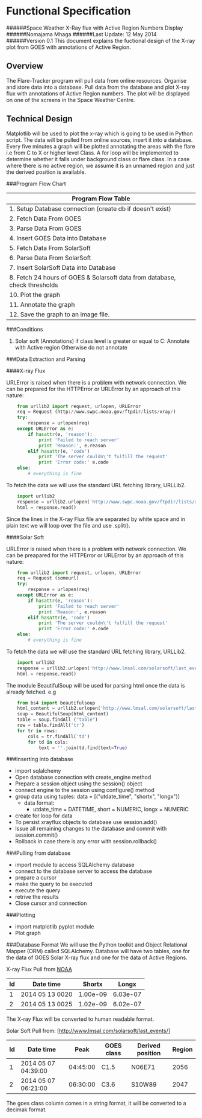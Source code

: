 Functional Specification
========================
######Space Weather X-Ray flux with Active Region Numbers Display
######Nomajama Mhaga
######Last Update: 12 May 2014
######Version 0.1
This document explains the fuctional design of the X-ray plot from GOES with annotations of Active Region. 



Overview
---------
The Flare-Tracker program will pull data from online resources. Organise and store data into a database. Pull data from the database and plot X-ray flux with annotations of Active Region numbers. The plot will be displayed on one of the screens in the Space Weather Centre.

Technical Design
----------------
Matplotlib will be used to plot the x-ray which is going to be used in Python script. The data will be pulled from online sources, insert it into a database. Every five minutes a graph will be plotted annotating the areas with the flare i.e from C to X or higher level Class. A for loop will be implemented to determine whether it falls under background class or flare class. In a case where there is no active region, we assume it is an unnamed region and just the derived position is available.

###Program Flow Chart

|                 **Program Flow Table**                                       |
|------------------------------------------------------------------------------|
|  1. Setup Database connection (create db if doesn't exist)                   |
|  2. Fetch Data From GOES                                                     |
|  3. Parse Data From GOES                                                     |
|  4. Insert GOES Data into Database                                           |
|  5. Fetch Data From SolarSoft                                                |
|  6. Parse Data From SolarSoft                                                |
|  7. Insert SolarSoft Data into Database                                      |
|  8. Fetch 24 hours of GOES & Solarsoft data from database, check thresholds  |
| 10. Plot the graph                                                           |
| 11. Annotate the graph                                                       |
| 12. Save the graph to an image file.                                         |


###Conditions

1. Solar soft (Annotations)
   if class level is greater or equal to C: Annotate with Active region
   Otherwise do not annotate

###Data Extraction and Parsing

####X-ray Flux

URLError is raised when there is a problem with network connection.
We can be prepared for the HTTPError or URLError by an approach of this nature:


```python
	from urllib2 import request, urlopen, URLError
	req = Request (http://www.swpc.noaa.gov/ftpdir/lists/xray/)
	try:
		response = urlopen(req)
	except URLError as e:
		if hasattr(e, 'reason'):
			print 'Failed to reach server'
			print 'Reason:', e.reason
		elif hasattr(e, 'code')
			print 'The server couldn\'t fulfill the request'
			print 'Error code:' e.code
	else:
		# everything is fine
```

To fetch the data we will use the standard URL fetching library, URLLib2.
```python
	import urllib2
	response = urllib2.urlopen('http://www.swpc.noaa.gov/ftpdir/lists/xray/')
	html = response.read()
```

Since the lines in the X-ray Flux file are separated by white space and in plain text we will loop over the file and use .split().

####Solar Soft

URLError is raised when there is a problem with network connection.
We can be preapared for the HTTPError or URLError by an approach of this nature:


```python
	from urllib2 import request, urlopen, URLError
	req = Request (someurl)
	try:
		response = urlopen(req)
	except URLError as e:
		if hasattr(e, 'reason'):
			print 'Failed to reach server'
			print 'Reason:', e.reason
		elif hasattr(e, 'code')
			print 'The server couldn\'t fulfill the request'
			print 'Error code:' e.code
	else:
		# everything is fine
```

To fetch the data we will use the standard URL fetching library, URLLib2.
	
```python
	import urllib2
	response = urllib2.urlopen('http://www.lmsal.com/solarsoft/last_events/')
	html = response.read()
```

The module BeautifulSoup will be used for parsing html once the data is already fetched. 
e.g
```python
	from bs4 import beautifulsoup
	html_content = urllib2.urlopen('http://www.lmsal.com/solarsoft/last_events/')
	soup = BeautifulSoup(html_content)
	table = soup.findAll ("table")
	row = table.findAll('tr')
	for tr in rows:
		cols = tr.findAll('td')
		for td in cols:
			text = ''.join(td.find(text=True)
```


###Inserting into database
- import sqlalchemy
- Open database connection with create_engine method
- Prepare a session object using the session() object
- connect engine to the session using configure() method
- group data using tuples: data = [("utdate_time", "shortx", "longx")]
	- data format:
		- utdate_time = DATETIME, short = NUMERIC, longx = NUMERIC
- create for loop for data
- To persist xrayflux objects to database use session.add()
- Issue all remaining changes to the database and commit with session.commit()
- Rollback in case there is any error with session.rollback()

###Pulling from database
- import module to access SQLAlchemy database 
- connect to the database server to access the database
- prepare a cursor 
- make the query to be executed 
- execute the query
- retrive the results 
- Close cursor and connection 

###Plotting
- import matplotlib pyplot module
- Plot graph

###Database Format
We will use the Python toolkit and Object Relational Mapper (ORM) called SQLAlchemy.
Database will have two tables, one for the data of GOES Solar X-ray flux and one for the data of Active Regions.


X-ray Flux
Pull from [NOAA](http://www.swpc.noaa.gov/ftpdir/lists/xray/20140513_Gp_xr_5m.txt)

| Id |   Date time         | Shortx  | Longx  |
|----|---------------------|---------|--------|
| 1  | 2014 05 13  0020    |1.00e-09 |6.03e-07|
| 2  | 2014 05 13  0025    |1.02e-09 |6.02e-07| 
The X-ray Flux will be converted to human readable format. 

Solar Soft
Pull from: [http://www.lmsal.com/solarsoft/last_events/]

| Id    |   Date time  	       | Peak      | GOES class | Derived position |Region |
|-------|----------------------|-----------|------------|------------------|-------|
| 1     | 2014 05 07 04:39:00  | 04:45:00  | C1.5       | N06E71           |2056   |
| 2     | 2014 05 07 06:21:00  | 06:30:00  | C3.6       | S10W89           |2047   |

The goes class column comes in a string format, it will be converted to a decimak format.

